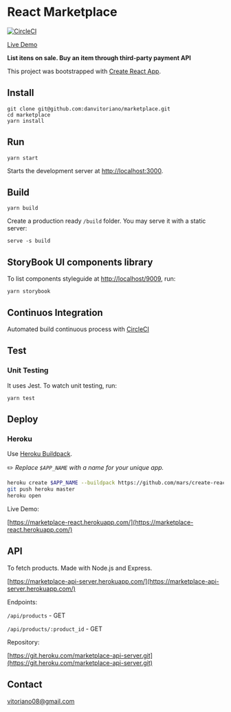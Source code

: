 # React Marketplace

[![CircleCI](https://circleci.com/gh/danvitoriano/marketplace.svg?style=svg)](https://circleci.com/gh/danvitoriano/marketplace)

[Live Demo](https://marketplace-react.herokuapp.com/)

**List itens on sale. Buy an item through third-party payment API**

This project was bootstrapped with [Create React App](https://github.com/facebookincubator/create-react-app).

## Install

```
git clone git@github.com:danvitoriano/marketplace.git
cd marketplace
yarn install
```

## Run

```
yarn start
```

Starts the development server at [http://localhost:3000](http://localhost:3000).

## Build

```
yarn build
```

Create a production ready `/build` folder. You may serve it with a static server:

```
serve -s build
```

## StoryBook UI components library

To list components styleguide at [http://localhost/9009](http://localhost/9009), run:

```
yarn storybook
```

## Continuos Integration

Automated build continuous process with [CircleCI](http://circleci.com)

## Test

### Unit Testing

It uses Jest. To watch unit testing, run:

```
yarn test
```

## Deploy

### Heroku

Use [Heroku Buildpack](https://github.com/mars/create-react-app-buildpack).

✏️ _Replace `$APP_NAME` with a name for your unique app._

```bash
heroku create $APP_NAME --buildpack https://github.com/mars/create-react-app-buildpack.git
git push heroku master
heroku open
```

Live Demo:

[https://marketplace-react.herokuapp.com/](https://marketplace-react.herokuapp.com/)

## API

To fetch products. Made with Node.js and Express.

[https://marketplace-api-server.herokuapp.com/](https://marketplace-api-server.herokuapp.com/)

Endpoints:

`/api/products` - GET

`/api/products/:product_id` - GET

Repository:

[https://git.heroku.com/marketplace-api-server.git](https://git.heroku.com/marketplace-api-server.git)

## Contact

<vitoriano08@gmail.com>

